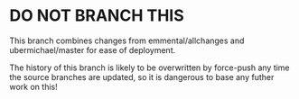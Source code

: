 # DO NOT BRANCH THIS

This branch combines changes from emmental/allchanges and ubermichael/master for
ease of deployment.

The history of this branch is likely to be overwritten by force-push any time
the source branches are updated, so it is dangerous to base any futher work
on this!
